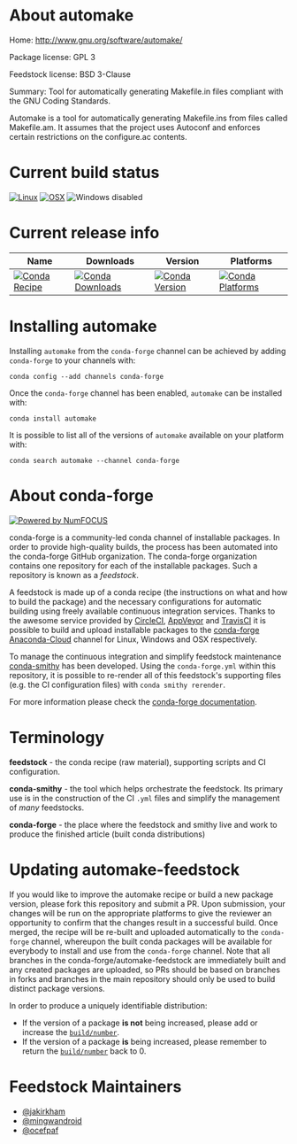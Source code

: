 <!--
# -*- mode: jinja -*-
-->

About automake
==============

Home: http://www.gnu.org/software/automake/

Package license: GPL 3

Feedstock license: BSD 3-Clause

Summary: Tool for automatically generating Makefile.in files compliant with the GNU Coding Standards.

Automake is a tool for automatically generating Makefile.ins from files
called Makefile.am.  It assumes that the project uses Autoconf and enforces
certain restrictions on the configure.ac contents.


Current build status
====================

[![Linux](https://img.shields.io/circleci/project/github/conda-forge/automake-feedstock/master.svg?label=Linux)](https://circleci.com/gh/conda-forge/automake-feedstock)
[![OSX](https://img.shields.io/travis/conda-forge/automake-feedstock/master.svg?label=macOS)](https://travis-ci.org/conda-forge/automake-feedstock)
![Windows disabled](https://img.shields.io/badge/Windows-disabled-lightgrey.svg)

Current release info
====================

| Name | Downloads | Version | Platforms |
| --- | --- | --- | --- |
| [![Conda Recipe](https://img.shields.io/badge/recipe-automake-green.svg)](https://anaconda.org/conda-forge/automake) | [![Conda Downloads](https://img.shields.io/conda/dn/conda-forge/automake.svg)](https://anaconda.org/conda-forge/automake) | [![Conda Version](https://img.shields.io/conda/vn/conda-forge/automake.svg)](https://anaconda.org/conda-forge/automake) | [![Conda Platforms](https://img.shields.io/conda/pn/conda-forge/automake.svg)](https://anaconda.org/conda-forge/automake) |

Installing automake
===================

Installing `automake` from the `conda-forge` channel can be achieved by adding `conda-forge` to your channels with:

```
conda config --add channels conda-forge
```

Once the `conda-forge` channel has been enabled, `automake` can be installed with:

```
conda install automake
```

It is possible to list all of the versions of `automake` available on your platform with:

```
conda search automake --channel conda-forge
```


About conda-forge
=================

[![Powered by NumFOCUS](https://img.shields.io/badge/powered%20by-NumFOCUS-orange.svg?style=flat&colorA=E1523D&colorB=007D8A)](http://numfocus.org)

conda-forge is a community-led conda channel of installable packages.
In order to provide high-quality builds, the process has been automated into the
conda-forge GitHub organization. The conda-forge organization contains one repository
for each of the installable packages. Such a repository is known as a *feedstock*.

A feedstock is made up of a conda recipe (the instructions on what and how to build
the package) and the necessary configurations for automatic building using freely
available continuous integration services. Thanks to the awesome service provided by
[CircleCI](https://circleci.com/), [AppVeyor](https://www.appveyor.com/)
and [TravisCI](https://travis-ci.org/) it is possible to build and upload installable
packages to the [conda-forge](https://anaconda.org/conda-forge)
[Anaconda-Cloud](https://anaconda.org/) channel for Linux, Windows and OSX respectively.

To manage the continuous integration and simplify feedstock maintenance
[conda-smithy](https://github.com/conda-forge/conda-smithy) has been developed.
Using the ``conda-forge.yml`` within this repository, it is possible to re-render all of
this feedstock's supporting files (e.g. the CI configuration files) with ``conda smithy rerender``.

For more information please check the [conda-forge documentation](https://conda-forge.org/docs/).

Terminology
===========

**feedstock** - the conda recipe (raw material), supporting scripts and CI configuration.

**conda-smithy** - the tool which helps orchestrate the feedstock.
                   Its primary use is in the construction of the CI ``.yml`` files
                   and simplify the management of *many* feedstocks.

**conda-forge** - the place where the feedstock and smithy live and work to
                  produce the finished article (built conda distributions)


Updating automake-feedstock
===========================

If you would like to improve the automake recipe or build a new
package version, please fork this repository and submit a PR. Upon submission,
your changes will be run on the appropriate platforms to give the reviewer an
opportunity to confirm that the changes result in a successful build. Once
merged, the recipe will be re-built and uploaded automatically to the
`conda-forge` channel, whereupon the built conda packages will be available for
everybody to install and use from the `conda-forge` channel.
Note that all branches in the conda-forge/automake-feedstock are
immediately built and any created packages are uploaded, so PRs should be based
on branches in forks and branches in the main repository should only be used to
build distinct package versions.

In order to produce a uniquely identifiable distribution:
 * If the version of a package **is not** being increased, please add or increase
   the [``build/number``](https://conda.io/docs/user-guide/tasks/build-packages/define-metadata.html#build-number-and-string).
 * If the version of a package **is** being increased, please remember to return
   the [``build/number``](https://conda.io/docs/user-guide/tasks/build-packages/define-metadata.html#build-number-and-string)
   back to 0.

Feedstock Maintainers
=====================

* [@jakirkham](https://github.com/jakirkham/)
* [@mingwandroid](https://github.com/mingwandroid/)
* [@ocefpaf](https://github.com/ocefpaf/)

